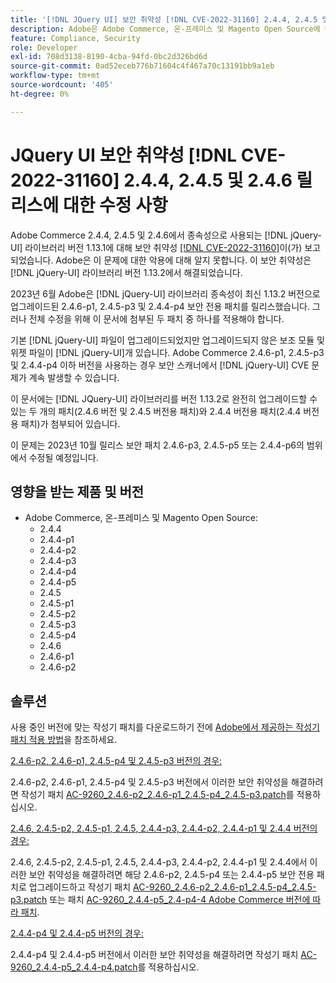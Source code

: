 ```yaml
---
title: '[!DNL JQuery UI] 보안 취약성 [!DNL CVE-2022-31160] 2.4.4, 2.4.5 및 2.4.6 릴리스에 대한 수정 사항'
description: Adobe은 Adobe Commerce, 온-프레미스 및 Magento Open Source에 대한 패치를 발표했습니다. 이러한 패치는 Adobe Commerce 2.4.4, 2.4.5 및 2.4.6에서 종속성으로 사용되는  [!DNL jQuery-UI] 라이브러리 버전 1.13.1에 대해 보고되는 [!DNL CVE-2022-31160] 보안 취약성을 해결합니다.
feature: Compliance, Security
role: Developer
exl-id: 708d3138-8190-4cba-94fd-0bc2d326bd6d
source-git-commit: 0ad52eceb776b71604c4f467a70c13191bb9a1eb
workflow-type: tm+mt
source-wordcount: '405'
ht-degree: 0%

---
```


# JQuery UI 보안 취약성 [!DNL CVE-2022-31160] 2.4.4, 2.4.5 및 2.4.6 릴리스에 대한 수정 사항

Adobe Commerce 2.4.4, 2.4.5 및 2.4.6에서 종속성으로 사용되는 [!DNL jQuery-UI] 라이브러리 버전 1.13.1에 대해 보안 취약성 [[!DNL CVE-2022-31160]](https://nvd.nist.gov/vuln/detail/CVE-2022-31160)이(가) 보고되었습니다. Adobe은 이 문제에 대한 악용에 대해 알지 못합니다. 이 보안 취약성은 [!DNL jQuery-UI] 라이브러리 버전 1.13.2에서 해결되었습니다.

2023년 6월 Adobe은 [!DNL jQuery-UI] 라이브러리 종속성이 최신 1.13.2 버전으로 업그레이드된 2.4.6-p1, 2.4.5-p3 및 2.4.4-p4 보안 전용 패치를 릴리스했습니다. 그러나 전체 수정을 위해 이 문서에 첨부된 두 패치 중 하나를 적용해야 합니다.

기본 [!DNL jQuery-UI] 파일이 업그레이드되었지만 업그레이드되지 않은 보조 모듈 및 위젯 파일이 [!DNL jQuery-UI]개 있습니다. Adobe Commerce 2.4.6-p1, 2.4.5-p3 및 2.4.4-p4 이하 버전을 사용하는 경우 보안 스캐너에서 [!DNL jQuery-UI] CVE 문제가 계속 발생할 수 있습니다.

이 문서에는 [!DNL JQuery-UI] 라이브러리를 버전 1.13.2로 완전히 업그레이드할 수 있는 두 개의 패치(2.4.6 버전 및 2.4.5 버전용 패치)와 2.4.4 버전용 패치(2.4.4 버전용 패치)가 첨부되어 있습니다.

이 문제는 2023년 10월 릴리스 보안 패치 2.4.6-p3, 2.4.5-p5 또는 2.4.4-p6의 범위에서 수정될 예정입니다.

## 영향을 받는 제품 및 버전

* Adobe Commerce, 온-프레미스 및 Magento Open Source:
   * 2.4.4
   * 2.4.4-p1
   * 2.4.4-p2
   * 2.4.4-p3
   * 2.4.4-p4
   * 2.4.4-p5
   * 2.4.5
   * 2.4.5-p1
   * 2.4.5-p2
   * 2.4.5-p3
   * 2.4.5-p4
   * 2.4.6
   * 2.4.6-p1
   * 2.4.6-p2

## 솔루션

사용 중인 버전에 맞는 작성기 패치를 다운로드하기 전에 [Adobe에서 제공하는 작성기 패치 적용 방법](/docs/commerce-knowledge-base/kb/how-to/how-to-apply-a-composer-patch-provided-by-magento.html)을 참조하세요.

<u>2.4.6-p2, 2.4.6-p1, 2.4.5-p4 및 2.4.5-p3 버전의 경우:</u>

2.4.6-p2, 2.4.6-p1, 2.4.5-p4 및 2.4.5-p3 버전에서 이러한 보안 취약성을 해결하려면 작성기 패치 [AC-9260_2.4.6-p2_2.4.6-p1_2.4.5-p4_2.4.5-p3.patch](assets/AC-9260_2.4.6-p2_2.4.6-p1_2.4.5-p4_2.4.5-p3_patch.zip)를 적용하십시오.

<u>2.4.6, 2.4.5-p2, 2.4.5-p1, 2.4.5, 2.4.4-p3, 2.4.4-p2, 2.4.4-p1 및 2.4.4 버전의 경우:</u>

2.4.6, 2.4.5-p2, 2.4.5-p1, 2.4.5, 2.4.4-p3, 2.4.4-p2, 2.4.4-p1 및 2.4.4에서 이러한 보안 취약성을 해결하려면 해당 2.4.6-p2, 2.4.5-p4 또는 2.4.4-p5 보안 전용 패치로 업그레이드하고 작성기 패치 [AC-9260_2.4.6-p2_2.4.6-p1_2.4.5-p4_2.4.5-p3.patch](assets/AC-9260_2.4.6-p2_2.4.6-p1_2.4.5-p4_2.4.5-p3_patch.zip) 또는 패치 [AC-9260_2.4.4-p5_2.4-p4-4 Adobe Commerce 버전에 따라 패치](assets/AC-9260_2.4.4-p5_2.4.4-p4_patch.zip).

<u>2.4.4-p4 및 2.4.4-p5 버전의 경우:</u>

2.4.4-p4 및 2.4.4-p5 버전에서 이러한 보안 취약성을 해결하려면 작성기 패치 [AC-9260_2.4.4-p5_2.4.4-p4.patch](assets/AC-9260_2.4.4-p5_2.4.4-p4_patch.zip)를 적용하십시오.
